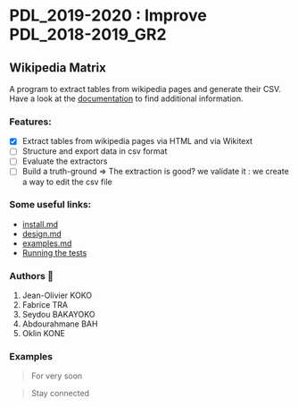 # PDL_2019-2020 : Improve PDL_2018-2019_GR2
## Wikipedia Matrix
A program to extract tables from wikipedia pages and generate their CSV.
 Have a look at the [documentation](https://github.com/olbys/PDL_2018-2019_GR2/docs) to find additional information.

  ### Features:

- [x] Extract tables from wikipedia pages via HTML and via Wikitext
- [ ] Structure and export data in csv format
- [ ] Evaluate the extractors
- [ ] Build a truth-ground => The extraction is good? we validate it : we create a way to edit the csv file

 ### Some useful links:
 
- [install.md](INSTALL.md)
- [design.md](DESIGN.md)
- [examples.md]("")
- [Running the tests]("") 


 ### Authors :construction_worker: 
1. Jean-Olivier KOKO
2. Fabrice TRA
3. Seydou BAKAYOKO
4. Abdourahmane BAH
5. Oklin KONE

### Examples
> For very soon

> Stay connected

